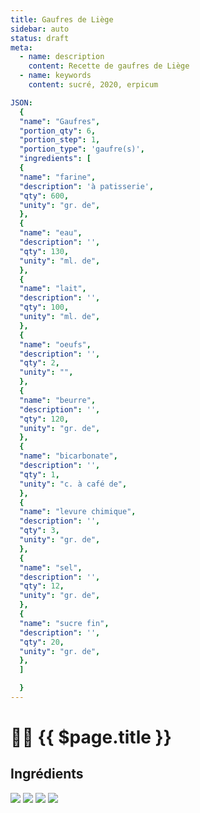 ```yaml
---
title: Gaufres de Liège
sidebar: auto
status: draft
meta:
  - name: description
    content: Recette de gaufres de Liège
  - name: keywords
    content: sucré, 2020, erpicum

JSON:
  {
  "name": "Gaufres",
  "portion_qty": 6,
  "portion_step": 1,
  "portion_type": 'gaufre(s)',
  "ingredients": [
  {
  "name": "farine",
  "description": 'à patisserie',
  "qty": 600,
  "unity": "gr. de",
  },
  {
  "name": "eau",
  "description": '',
  "qty": 130,
  "unity": "ml. de",
  },
  {
  "name": "lait",
  "description": '',
  "qty": 100,
  "unity": "ml. de",
  },
  {
  "name": "oeufs",
  "description": '',
  "qty": 2,
  "unity": "",
  },
  {
  "name": "beurre",
  "description": '',
  "qty": 120,
  "unity": "gr. de",
  },
  {
  "name": "bicarbonate",
  "description": '',
  "qty": 1,
  "unity": "c. à café de",
  },
  {
  "name": "levure chimique",
  "description": '',
  "qty": 3,
  "unity": "gr. de",
  },
  {
  "name": "sel",
  "description": '',
  "qty": 12,
  "unity": "gr. de",
  },
  {
  "name": "sucre fin",
  "description": '',
  "qty": 20,
  "unity": "gr. de",
  },
  ]

  }
---
```

# :woman_cook: {{ $page.title }}

## Ingrédients
 
<recipePortion :recette="$page.frontmatter.JSON" />


![](https://i.imgur.com/kVnOH4G.jpg)
![](https://i.imgur.com/uuce83q.jpg)
![](https://i.imgur.com/TsKeD85.jpg)
![](https://i.imgur.com/yRiYbP7.jpg)
